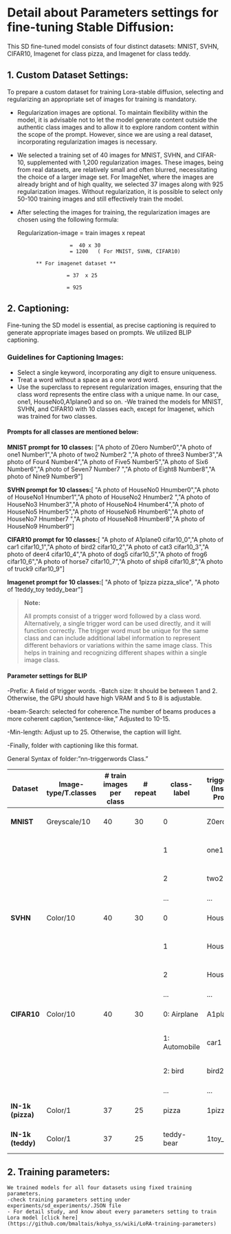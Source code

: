 # Detail about Parameters settings for fine-tuning Stable Diffusion:
 This SD fine-tuned model consists of four distinct datasets: MNIST, SVHN, CIFAR10, Imagenet for class pizza, and Imagenet for class teddy.

 ## 1. Custom Dataset Settings:
 To prepare a custom dataset for training Lora-stable diffusion, selecting and regularizing an appropriate set of images for training is mandatory.
 - Regularization images are optional. To maintain flexibility within the model, it is advisable not to let the model generate content outside the authentic class images and to allow it to 
   explore random content within the scope of the prompt. However, since we are using a real dataset, incorporating regularization images is necessary.
- We selected a training set of 40 images for MNIST, SVHN, and CIFAR-10, supplemented with 1,200 regularization images. These images, being from real datasets, are relatively small and often 
  blurred, necessitating the choice of a larger image set. For ImageNet, where the images are already bright and of high quality, we selected 37 images along with 925 regularization images. 
  Without regularization, it is possible to select only 50-100 training images and still effectively train the model.
- After selecting the images for training, the regularization images are chosen using the following formula:
  
  Regularization-image = train images x repeat
  
                       =  40 x 30
                       = 1200   ( For MNIST, SVHN, CIFAR10)
                      
            ** For imagenet dataset **
            
                      = 37  x 25
                      
                      = 925
  
## 2. Captioning:

Fine-tuning the SD model is essential, as precise captioning is required to generate appropriate images based on prompts. We utilized BLIP captioning.


### Guidelines for Captioning Images:

- Select a single keyword, incorporating any digit to ensure uniqueness.
- Treat a word without a space as a one word word.
- Use the superclass to represent regularization images, ensuring that the class word represents the entire class with a unique name. In our case, one1, HouseNo0,A1plane0 and so on.
-We trained the models for MNIST, SVHN, and CIFAR10 with 10 classes each, except for Imagenet, which was trained for two classes.

#### Prompts for all classes are mentioned below:
**MNIST prompt for 10 classes:**  ["A photo of Z0ero Number0","A photo of one1 Number1","A photo of two2 Number2 ","A photo of three3 Number3","A photo of Four4 Number4","A photo of Five5 Number5","A photo of Six6 Number6","A photo of Seven7 Number7 ","A photo of Eight8 Number8","A photo of Nine9 Number9"]

**SVHN prompt for 10 classes:**[ "A photo of HouseNo0 Hnumber0","A photo of HouseNo1 Hnumber1","A photo of HouseNo2 Hnumber2 ","A photo of HouseNo3 Hnumber3","A photo of HouseNo4 Hnumber4","A photo of HouseNo5 Hnumber5","A photo of HouseNo6 Hnumber6","A photo of HouseNo7 Hnumber7 ","A photo of HouseNo8 Hnumber8","A photo of HouseNo9 Hnumber9"]

**CIFAR10 prompt for 10 classes:**[ "A photo of A1plane0 cifar10_0","A photo of car1 cifar10_1","A photo of bird2 cifar10_2","A photo of cat3 cifar10_3","A photo of deer4 cifar10_4","A photo of dog5 cifar10_5","A photo of frog6 cifar10_6","A photo of horse7 cifar10_7","A photo of ship8 cifar10_8","A photo of truck9 cifar10_9"]

**Imagenet prompt for 10 classes:**[  "A photo of 1pizza pizza_slice",  "A photo of 1teddy_toy teddy_bear"]

> **Note:**
> 
> All prompts consist of a trigger word followed by a class word. Alternatively, a single trigger word can be used directly, and it will function correctly. The trigger word must be unique for the same class and can include additional label information to represent different behaviors or variations within the same image class. This helps in training and recognizing different shapes within a single image class.
#### Parameter settings for BLIP
-Prefix: A field of trigger words.
-Batch size: It should be between 1 and 2. Otherwise, the GPU should have high VRAM and 5 to 8 is adjustable.

-beam-Search: selected for coherence.The number of beams produces a more coherent caption,”sentence-like,” Adjusted to 10-15.

-Min-length: Adjust up to 25. Otherwise, the caption will light.

-Finally, folder with captioning like this format.

 General Syntax of folder:”nn-triggerwords Class.”

  
 | **Dataset**       | **Image-type/T.classes** | \# train images per class | \# repeat | **class-label** | **triggerword (Instance Prompt)** | **Class (Class prompt)** | **Prompt**                      |
|-------------------|--------------------------|---------------------------|-----------|-----------------|----------------------------------|--------------------------|---------------------------------|
| **MNIST**         | Greyscale/10             | 40                        | 30        | 0               | Z0ero                            | Number0                  | A photo of Z0ero Number0        |
|                   |                          |                           |           | 1               | one1                             | Number1                  | A photo of one1 Number1         |
|                   |                          |                           |           | 2               | two2                             | Number2                  | A photo of two2 Number2         |
|                   |                          |                           |           | ...             | ...                              | ...                      | ...                             |
| **SVHN**          | Color/10                 | 40                        | 30        | 0               | HouseNo0                         | Hnumber0                 | A photo of HouseNo0 Hnumber0    |
|                   |                          |                           |           | 1               | HouseNo1                         | Hnumber1                 | A photo of HouseNo1 Hnumber1    |
|                   |                          |                           |           | 2               | HouseNo2                         | Hnumber2                 | A photo of HouseNo2 Hnumber2    |
|                   |                          |                           |           | ...             | ...                              | ...                      | ...                             |
| **CIFAR10**       | Color/10                 | 40                        | 30        | 0: Airplane     | A1plane0                         | cifar10_0                | A photo of A1plane0 cifar10_0   |
|                   |                          |                           |           | 1: Automobile   | car1                             | cifar10_1                | A photo of car1 cifar10_1       |
|                   |                          |                           |           | 2: bird         | bird2                            | cifar10_2                | A photo of bird2 cifar10_2      |
|                   |                          |                           |           | ...             | ...                              | ...                      | ...                             |
| **IN-1k (pizza)** | Color/1                  | 37                        | 25        | pizza           | 1pizza                           | pizza_slice              | A photo of 1pizza pizza_slice   |
| **IN-1k (teddy)** | Color/1                  | 37                        | 25        | teddy-bear      | 1toy_bear                        | teddy_bear               | A photo of 1toy_bear teddy_bear |

 

## 2. Training parameters:


    We trained models for all four datasets using fixed training parameters.
    -check training parameters setting under experiments/sd_experiments/.JSON file
    - For detail study, and know about every parameters setting to train Lora model [click here](https://github.com/bmaltais/kohya_ss/wiki/LoRA-training-parameters)
    
    

